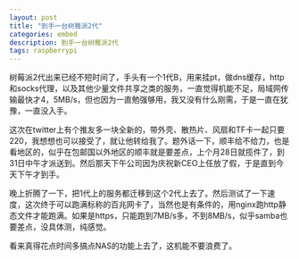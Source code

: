 ```yaml
---
layout: post
title: "到手一台树莓派2代"
categories: embed
description: 到手一台树莓派2代
tags: raspberrypi
---
```

树莓派2代出来已经不短时间了，手头有一个1代B，用来挂pt，做dns缓存，http和socks代理，以及其他少量文件共享之类的服务，一直觉得机能不足，局域网传输最快才4，5MB/s，但也因为一直勉强够用，我又没有什么刚需，于是一直在犹豫，一直没入手。

这次在twitter上有个推友多一块全新的，带外壳、散热片、风扇和TF卡一起只要220，我想想也可以接受了，就让他转给我了。题外话一下，顺丰给不给力，也是看地区的，似乎在包邮国以外地区的顺丰就是要差点，上个月28日就揽件了，到31日中午才派送到。然后那天下午公司因为庆祝新CEO上任放了假，于是直到今天下午才到手。

晚上折腾了一下，把1代上的服务都迁移到这个2代上去了。然后测试了一下速度，这次终于可以跑满标称的百兆网卡了，当然也是有条件的，用nginx跑http静态文件才能跑满。如果是https，只能跑到7MB/s多，不到8MB/s，似乎samba也要差点，没具体测，纯感觉。

看来真得花点时间多搞点NAS的功能上去了，这机能不要浪费了。
